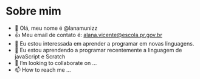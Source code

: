 # Sobre mim
- 👋 Olá, meu nome é @lanamunizz
- :+1: Meu email de contato é: alana.vicente@escola.pr.gov.br
- 👀 Eu estou interessada em aprender a programar em novas linguagens.
- 🌱 Eu estou aprendendo a programar recentemente a linguagem de javaScript e Scratch
- 💞️ I’m looking to collaborate on ...
- 📫 How to reach me ...
